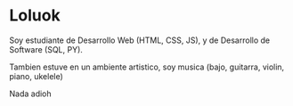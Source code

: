 # Loluok

Soy estudiante de Desarrollo Web (HTML, CSS, JS), y de Desarrollo de Software (SQL, PY).

Tambien estuve en un ambiente artistico, soy musica (bajo, guitarra, violin, piano, ukelele)

Nada adioh
